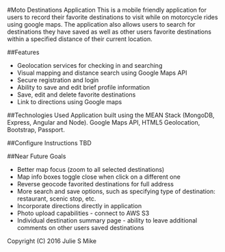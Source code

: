 #Moto Destinations Application
This is a mobile friendly application for users to record their favorite destinations to visit while on motorcycle rides using google maps.  The application also allows users to search for destinations they have saved as well as other users favorite destinations within a specified distance of their current location.


##Features
- Geolocation services for checking in and searching
- Visual mapping and distance search using Google Maps API
- Secure registration and login
- Ability to save and edit brief profile information
- Save, edit and delete favorite destinations
- Link to directions using Google maps


##Technologies Used
Application built using the MEAN Stack (MongoDB, Express, Angular and Node).  Google Maps API, HTML5 Geolocation, Bootstrap, Passport.

##Configure Instructions
TBD

##Near Future Goals
- Better map focus (zoom to all selected destinations)
- Map info boxes toggle close when click on a different one
- Reverse geocode favorited destinations for full address
- More search and save options, such as specifying type of destination: restaurant, scenic stop, etc.
- Incorporate directions directly in application
- Photo upload capabilities - connect to AWS S3
- Individual destination summary page - ability to leave additional comments on other users saved destinations


Copyright (C) 2016 Julie S Mike

